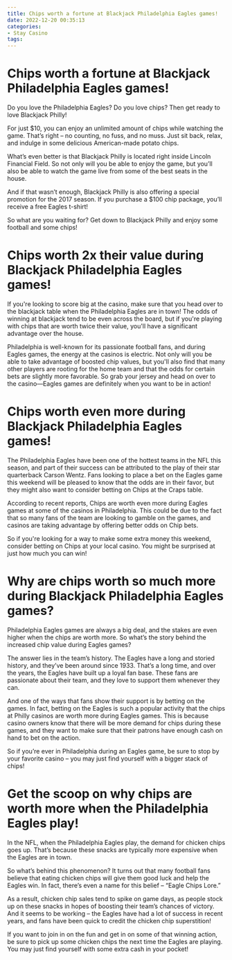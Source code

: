 ```yaml
---
title: Chips worth a fortune at Blackjack Philadelphia Eagles games!
date: 2022-12-20 00:35:13
categories:
- Stay Casino
tags:
---
```



#  Chips worth a fortune at Blackjack Philadelphia Eagles games!

Do you love the Philadelphia Eagles? Do you love chips? Then get ready to love Blackjack Philly!

For just $10, you can enjoy an unlimited amount of chips while watching the game. That’s right – no counting, no fuss, and no muss. Just sit back, relax, and indulge in some delicious American-made potato chips.

What’s even better is that Blackjack Philly is located right inside Lincoln Financial Field. So not only will you be able to enjoy the game, but you’ll also be able to watch the game live from some of the best seats in the house.

And if that wasn’t enough, Blackjack Philly is also offering a special promotion for the 2017 season. If you purchase a $100 chip package, you’ll receive a free Eagles t-shirt!

So what are you waiting for? Get down to Blackjack Philly and enjoy some football and some chips!

#  Chips worth 2x their value during Blackjack Philadelphia Eagles games!

If you're looking to score big at the casino, make sure that you head over to the blackjack table when the Philadelphia Eagles are in town! The odds of winning at blackjack tend to be even across the board, but if you're playing with chips that are worth twice their value, you'll have a significant advantage over the house.

Philadelphia is well-known for its passionate football fans, and during Eagles games, the energy at the casinos is electric. Not only will you be able to take advantage of boosted chip values, but you'll also find that many other players are rooting for the home team and that the odds for certain bets are slightly more favorable. So grab your jersey and head on over to the casino—Eagles games are definitely when you want to be in action!

#  Chips worth even more during Blackjack Philadelphia Eagles games!

The Philadelphia Eagles have been one of the hottest teams in the NFL this season, and part of their success can be attributed to the play of their star quarterback Carson Wentz. Fans looking to place a bet on the Eagles game this weekend will be pleased to know that the odds are in their favor, but they might also want to consider betting on Chips at the Craps table.

According to recent reports, Chips are worth even more during Eagles games at some of the casinos in Philadelphia. This could be due to the fact that so many fans of the team are looking to gamble on the games, and casinos are taking advantage by offering better odds on Chip bets.

So if you're looking for a way to make some extra money this weekend, consider betting on Chips at your local casino. You might be surprised at just how much you can win!

#  Why are chips worth so much more during Blackjack Philadelphia Eagles games?

Philadelphia Eagles games are always a big deal, and the stakes are even higher when the chips are worth more. So what’s the story behind the increased chip value during Eagles games?

The answer lies in the team’s history. The Eagles have a long and storied history, and they’ve been around since 1933. That’s a long time, and over the years, the Eagles have built up a loyal fan base. These fans are passionate about their team, and they love to support them whenever they can.

And one of the ways that fans show their support is by betting on the games. In fact, betting on the Eagles is such a popular activity that the chips at Philly casinos are worth more during Eagles games. This is because casino owners know that there will be more demand for chips during these games, and they want to make sure that their patrons have enough cash on hand to bet on the action.

So if you’re ever in Philadelphia during an Eagles game, be sure to stop by your favorite casino – you may just find yourself with a bigger stack of chips!

#  Get the scoop on why chips are worth more when the Philadelphia Eagles play!

In the NFL, when the Philadelphia Eagles play, the demand for chicken chips goes up. That’s because these snacks are typically more expensive when the Eagles are in town.

So what’s behind this phenomenon? It turns out that many football fans believe that eating chicken chips will give them good luck and help the Eagles win. In fact, there’s even a name for this belief – “Eagle Chips Lore.”

As a result, chicken chip sales tend to spike on game days, as people stock up on these snacks in hopes of boosting their team’s chances of victory. And it seems to be working – the Eagles have had a lot of success in recent years, and fans have been quick to credit the chicken chip superstition!

If you want to join in on the fun and get in on some of that winning action, be sure to pick up some chicken chips the next time the Eagles are playing. You may just find yourself with some extra cash in your pocket!